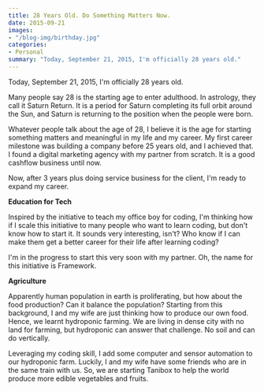 ```yaml
---
title: 28 Years Old. Do Something Matters Now.
date: 2015-09-21
images:
- "/blog-img/birthday.jpg"
categories:
- Personal
summary: "Today, September 21, 2015, I'm officially 28 years old."
---
```


Today, September 21, 2015, I'm officially 28 years old.

Many people say 28 is the starting age to enter adulthood. In astrology, they call it Saturn Return. It is a period for Saturn completing its full orbit around the Sun, and Saturn is returning to the position when the people were born.

Whatever people talk about the age of 28, I believe it is the age for starting something matters and meaningful in my life and my career. My first career milestone was building a company before 25 years old, and I achieved that. I found a digital marketing agency with my partner from scratch. It is a good cashflow business until now.

Now, after 3 years plus doing service business for the client, I'm ready to expand my career.

**Education for Tech**

Inspired by the initiative to teach my office boy for coding, I'm thinking how if I scale this initiative to many people who want to learn coding, but don't know how to start it. It sounds very interesting, isn't? Who know if I can make them get a better career for their life after learning coding?

I'm in the progress to start this very soon with my partner. Oh, the name for this initiative is Framework.

**Agriculture**

Apparently human population in earth is proliferating, but how about the food production? Can it balance the population? Starting from this background, I and my wife are just thinking how to produce our own food. Hence, we learnt hydroponic farming. We are living in dense city with no land for farming, but hydroponic can answer that challenge. No soil and can do vertically.

Leveraging my coding skill, I add some computer and sensor automation to our hydroponic farm. Luckily, I and my wife have some friends who are in the same train with us. So, we are starting Tanibox to help the world produce more edible vegetables and fruits.
